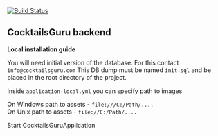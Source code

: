 [![Build Status](https://travis-ci.org/CocktailsGuru/server.svg?branch=develop)](https://travis-ci.org/CocktailsGuru/server)
<br />

## CocktailsGuru backend

**Local installation guide**

You will need initial version of the database. For this contact `info@cocktailsguru.com`
This DB dump must be named `init.sql` and be placed in the root directory of the project.

Inside `application-local.yml` you can specify path to images

On Windows path to assets - `file:///C:/Path/....`<br>
On Unix path to assets - `file://C:/Path/....`

Start CocktailsGuruApplication
